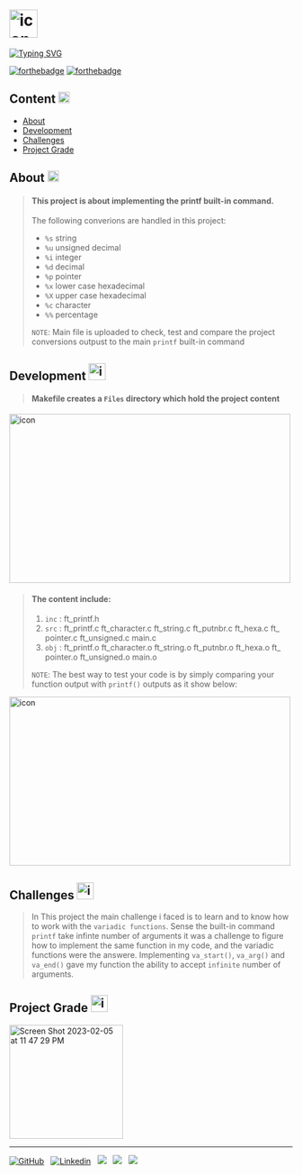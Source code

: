 <h1>
<td align="justify"> <img src="https://user-images.githubusercontent.com/106735363/216811615-8259242d-8f6e-4e2b-9cd4-678bfe121af3.gif" alt="icon" width="50" height="50"></h1>

[![Typing SVG](https://readme-typing-svg.herokuapp.com?font=Fira+Code&weight=700&size=24&pause=1000&color=000000&width=435&lines=Ft_printf)](https://git.io/typing-svg)

<p align="justify">

[![forthebadge](https://forthebadge.com/images/badges/made-with-c.svg)](https://forthebadge.com) [![forthebadge](https://forthebadge.com/images/badges/built-with-love.svg)](https://forthebadge.com)
</p>

## Content <td align="justify"> <img src="https://user-images.githubusercontent.com/106735363/216794706-2217efb5-dc29-496f-89f9-f9b9b87f4c4f.gif" alt="icon" width="20" height="20"/>


- [About](https://github.com/FatimaSalem/ft_printf#about-)
- [Development](https://github.com/FatimaSalem/ft_printf#Development-)
- [Challenges](https://github.com/FatimaSalem/ft_printf#Challenges-)
- [Project Grade](https://github.com/FatimaSalem/ft_printf#Project-Grade-)



## About <td align="justify"> <img src="https://user-images.githubusercontent.com/106735363/216794805-97aa0eef-1126-4867-93bf-d2d23d1e218c.gif" alt="icon" width="20" height="20"/>

> #### This project is about implementing the printf built-in command.
>The following converions are handled in this project:
> - `%s` string
> - `%u` unsigned decimal
> - `%i` integer
> - `%d` decimal
> - `%p` pointer
> - `%x` lower case hexadecimal
> - `%X` upper case hexadecimal
> - `%c` character
> - `%%` percentage
>
> `NOTE`: Main file is uploaded to check, test and compare the project conversions outpust to the main `printf` built-in command

## Development <td align="justify"> <img src="https://user-images.githubusercontent.com/106735363/216794862-14c9120d-60f9-40ea-9c4d-a8ae6a5a292c.gif" alt="icon" width="30" height="30"/>

> #### Makefile creates a `Files` directory which hold the project content

<td align="justify"> <img src="https://user-images.githubusercontent.com/106735363/216840712-655beefd-58d7-424a-b4fc-c0a51ffea855.gif" alt="icon" width="500" height="300"/>

> #### The content include:
>
> 1) `inc` : ft_printf.h
> 1) `src` : ft_printf.c ft_character.c ft_string.c ft_putnbr.c ft_hexa.c ft_ pointer.c ft_unsigned.c main.c
> 1) `obj` : ft_printf.o ft_character.o ft_string.o ft_putnbr.o ft_hexa.o ft_ pointer.o ft_unsigned.o main.o
>
> `NOTE`: The best way to test your code is by simply comparing your function output with `printf()` outputs as it show below:

<td align="justify"> <img src="https://user-images.githubusercontent.com/106735363/216841080-ce60c837-c922-484f-a198-8853246c3916.gif" alt="icon" width="500" height="300"/>

## Challenges <td align="justify"> <img src="https://user-images.githubusercontent.com/106735363/216795463-50488c42-c057-4f20-acdb-333c14421ab0.gif" alt="icon" width="30" height="30"/>

> In This project the main challenge i faced is to learn and to know how to work with the `variadic functions`. Sense the built-in command `printf` take infinte number of arguments it was a challenge to figure how to implement the same function in my code, and the variadic functions were the answere. Implementing `va_start()`, `va_arg()` and `va_end()` gave my function the ability to accept `infinite` number of arguments.




## Project Grade <td align="justify"> <img src="https://user-images.githubusercontent.com/106735363/216795498-707d3817-3203-49be-975c-fcc5ab67af6f.gif" alt="icon" width="30" height="30"/>

<img width="202" alt="Screen Shot 2023-02-05 at 11 47 29 PM" src="https://user-images.githubusercontent.com/106735363/216841307-446db43b-ef8d-49f3-9af8-99752ca6b20a.png">

---
<footer>

[![GitHub](https://img.shields.io/badge/FatimaSalem-%23121011.svg?style=for-the-badge&logo=github&logoColor=white)](https://github.com/FatimaSalem)&nbsp;&nbsp;
[![Linkedin](https://img.shields.io/badge/FatimaSalem-%231DA1F2.svg?style=for-the-badge&logo=Linkedin&logoColor=white)](https://www.linkedin.com/in/fatima-salem/)&nbsp;&nbsp;
[![](https://img.shields.io/badge/FatimaSalem-000000.svg?style=for-the-badge&logo=42&logoColor=white)](https://42abudhabi.ae/?utm_source=Google&utm_medium=search&utm_campaign=42ADSearchBrand&gclid=CjwKCAiA_vKeBhAdEiwAFb_nrVGpv_S9kqE6sIasBBlWqiLGgbBQsRbnKnPPwqmcwvcK_Oe-SXGhRBoCZbcQAvD_BwE)&nbsp;&nbsp;
[![](https://img.shields.io/badge/FatimaSalem-EA4335.svg?style=for-the-badge&logo=Gmail&logoColor=white)](FatimaSalem421999@gmail.com)&nbsp;&nbsp;
[![](https://img.shields.io/badge/FatimaSalem-1DA1F2.svg?style=for-the-badge&logo=Twitter&logoColor=white)](https://twitter.com/FatimaAljaari)&nbsp;&nbsp;
</footer>
